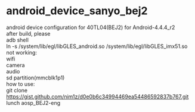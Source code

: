 # android_device_sanyo_bej2
android device configuration for 40TL04(BEJ2)
for Android-4.4.4_r2  
after build, please   
adb shell  
ln -s /system/lib/egl/libGLES_android.so /system/lib/egl/libGLES_imx51.so  
not working:  
wifi  
camera  
audio  
sd partition(mmcblk1p1)  
how to use:  
git clone https://gist.github.com/nim1z/d0e0b6c34994469ea54486592837b767.git  
lunch aosp_BEJ2-eng
